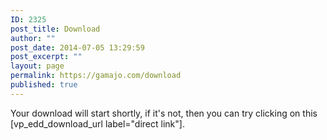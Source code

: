 ```yaml
---
ID: 2325
post_title: Download
author: ""
post_date: 2014-07-05 13:29:59
post_excerpt: ""
layout: page
permalink: https://gamajo.com/download
published: true
---
```

Your download will start shortly, if it's not, then you can try clicking on this [vp_edd_download_url label="direct link"].